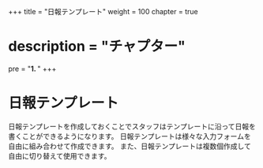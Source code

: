+++
title = "日報テンプレート"
weight = 100
chapter = true
# description = "チャプター"
pre = "<b>1. </b>"
+++

# 日報テンプレート

日報テンプレートを作成しておくことでスタッフはテンプレートに沿って日報を書くことができるようになります。
日報テンプレートは様々な入力フォームを自由に組み合わせて作成できます。
また、日報テンプレートは複数個作成して自由に切り替えて使用できます。
